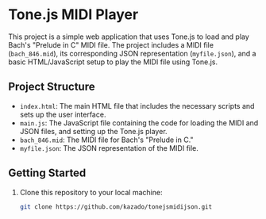# Tone.js MIDI Player

This project is a simple web application that uses Tone.js to load and play Bach's "Prelude in C" MIDI file. The project includes a MIDI file (`bach_846.mid`), its corresponding JSON representation (`myfile.json`), and a basic HTML/JavaScript setup to play the MIDI file using Tone.js.

## Project Structure

- `index.html`: The main HTML file that includes the necessary scripts and sets up the user interface.
- `main.js`: The JavaScript file containing the code for loading the MIDI and JSON files, and setting up the Tone.js player.
- `bach_846.mid`: The MIDI file for Bach's "Prelude in C."
- `myfile.json`: The JSON representation of the MIDI file.

## Getting Started

1. Clone this repository to your local machine:

   ```bash
   git clone https://github.com/kazado/tonejsmidijson.git
